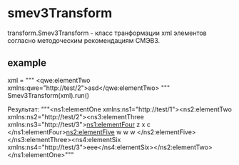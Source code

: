 # smev3Transform

transform.Smev3Transform - класс транформации xml элементов согласно методоческим рекомендациям СМЭВ3.

## example

xml = """
<elementOne xmlns="http://test/1">
	<qwe:elementTwo xmlns:qwe="http://test/2">asd</qwe:elementTwo>
</elementOne>
"""
Smev3Transform(xml).run()

Результат:
"""<ns1:elementOne xmlns:ns1="http://test/1"><ns2:elementTwo xmlns:ns2="http://test/2"><ns3:elementThree xmlns:ns3="http://test/3"><ns1:elementFour> z x c </ns1:elementFour><ns2:elementFive> w w w </ns2:elementFive></ns3:elementThree><ns4:elementSix xmlns:ns4="http://test/3">eee</ns4:elementSix></ns2:elementTwo></ns1:elementOne>"""
